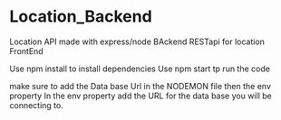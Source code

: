 # Location_Backend
Location API made with express/node
BAckend RESTapi for location FrontEnd

Use npm install to install dependencies
Use  npm start tp run the code

make sure to add the Data base Url in the NODEMON file then the env property
In the env property add the URL for the data base you will be connecting to.


